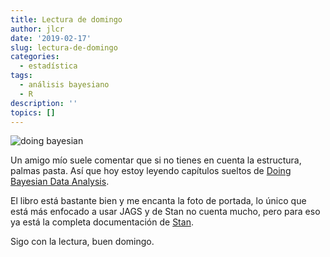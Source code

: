 ```yaml
---
title: Lectura de domingo
author: jlcr
date: '2019-02-17'
slug: lectura-de-domingo
categories:
  - estadística
tags:
  - análisis bayesiano
  - R
description: ''
topics: []
---
```



![doing bayesian](/post/2019-02-17-lectura-de-domingo_files/doing_bayesian.png)

Un amigo mío suele comentar que si no tienes en cuenta la  estructura, palmas pasta. Así que hoy estoy leyendo capítulos sueltos de [Doing Bayesian Data Analysis](https://sites.google.com/site/doingbayesiandataanalysis/). 

El libro está bastante bien y me encanta la foto de portada, lo único que está más enfocado a usar JAGS y de Stan no cuenta mucho, pero para eso ya está la completa documentación de [Stan](https://mc-stan.org/). 

Sigo con la lectura, buen domingo. 
